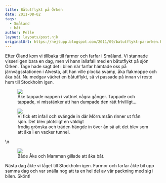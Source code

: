 ```yaml
---
title: Båtutflykt på Örken
date: 2011-08-02
tags: 
  - Småland
  - båt	
author: Pelle
layout: layouts/post.njk
originalUrl: https://nejtupp.blogspot.com/2011/09/batutflykt-pa-orken.html
---
```


Efter Öland kom vi tillbaka till farmor och farfar i Småland. Vi stannade visserligen bara en dag, men vi hann iallafall med en båtutflykt på sjön Örken. Tage hade sagt det i bilen när farfar hämtade oss på järnvägsstationen i Alvesta, att han ville plocka svamp, åka flakmoppe och åka båt. Nu medgav vädret en båtutflykt, så vi passade på innan vi reste hem till Stockholm igen.

<figure>
	<img src="../../../img/2011/08/Pyrtet+-+Ba%25CC%258Attur-_MG_7934.jpg">
	<figcaption>Åke tappade nappen i vattnet några gånger. Tappade och tappade, vi misstänker att han dumpade den rätt frivilligt...</figcaption>
</figure>

<figure>
	<img src="../../../img/2011/08/Pyrtet+-+Ba%25CC%258Attur-_MG_7945.jpg">
	<figcaption>Vi fick ett infall och svängde in där Mörrumsån rinner ut från sjön. Det blev plötsligt en väldigt <br>frodig grönska och träden hängde in över ån så att det blev som att åka i en vacker tunnel.</figcaption>
</figure>\n<figure>
	<img src="../../../img/2011/08/Pyrtet+-+Ba%25CC%258Attur-_MG_7952.jpg">
	<figcaption>Både Åke och Mamman gillade att åka båt.</figcaption>
</figure>

Nästa dag åkte vi tåget till Stockholm igen. Farmor och farfar åkte bil upp samma dag och var snälla nog att ta en hel del av vår packning med sig i bilen. Skönt!
